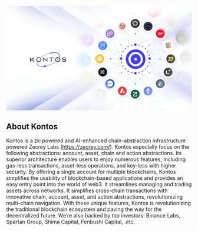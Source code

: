 ![overview](overview.jpg)

## About Kontos

Kontos is a zk-powered and AI-enhanced chain-abstraction infrastructure powered Zecrey Labs (https://zecrey.com/). Kontos especially focus on the following abstractions: account, asset, chain and action abstractions. Its superior architecture enables users to enjoy numerous features, including gas-less transactions, asset-less operations, and key-less with higher security. By offering a single account for multiple blockchains, Kontos simplifies the usability of blockchain-based applications and provides an easy entry point into the world of web3. It streamlines managing and trading assets across networks. It simplifies cross-chain transactions with innovative chain, account, asset, and action abstractions, revolutionizing multi-chain navigation. With these unique features, Kontos is revolutionizing the traditional blockchain ecosystem and paving the way for the decentralized future. We’re also backed by top investors: Binance Labs, Spartan Group, Shima Capital, Fenbushi Capital, .etc.
